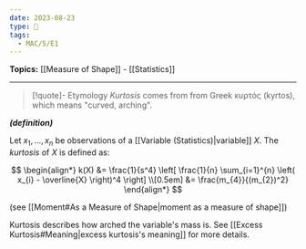 ```yaml
---
date: 2023-08-23
type: 🧠
tags:
  - MAC/5/E1
---
```


**Topics:** [[Measure of Shape]] - [[Statistics]]

---

> [!quote]- Etymology
> _Kurtosis_ comes from from Greek κυρτός (kyrtos), which means "curved, arching".

_**(definition)**_

Let $x_{1}, \dots, x_{n}$ be observations of a [[Variable (Statistics)|variable]] $X$. The _kurtosis_ of $X$ is defined as:

$$
\begin{align*}
k(X) &= \frac{1}{s^4} \left[ \frac{1}{n} \sum_{i=1}^{n} \left( x_{i} - \overline{X} \right)^4 \right] \\[0.5em]
&= \frac{m_{4}}{(m_{2})^2}
\end{align*}
$$

(see [[Moment#As a Measure of Shape|moment as a measure of shape]])

Kurtosis describes how arched the variable's mass is. See [[Excess Kurtosis#Meaning|excess kurtosis's meaning]] for more details.
